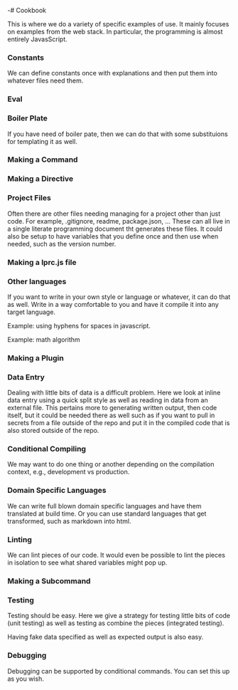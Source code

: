 -# Cookbook

This is where we do a variety of specific examples of use. It mainly focuses on examples from the web stack. In particular, the programming is almost entirely JavasScript. 



### Constants

We can define constants once with explanations and then put them into whatever files need them. 

### Eval

### Boiler Plate

If you have need of boiler pate, then we can do that with some substituions for templating it as well.


### Making a Command

### Making a Directive

### Project Files

Often there are other files needing managing for a project other than just code. For example,  .gitignore, readme, package.json, ... These can all live in a single literate programming document tht generates these files. It could also be setup to have variables that you define once and then use when needed, such as the version number. 

### Making a lprc.js file

### Other languages

If you want to write in your own style or language or whatever, it can do that as well. Write in a way comfortable to you and have it compile it into any target language. 

Example: using hyphens for spaces in javascript. 

Example: math algorithm  

### Making a Plugin

### Data Entry

Dealing with little bits of data is a difficult problem. Here we look at inline data entry using a quick split style as well as reading in data from an external file. This pertains more to generating written output, then code itself, but it could be needed there as well such as if you want to pull in secrets from a file outside of the repo and put it in the compiled code that is also stored outside of the repo. 

### Conditional Compiling

We may want to do one thing or another depending on the compilation context, e.g., development vs production.


### Domain Specific Languages

We can write full blown domain specific languages and have them translated at build time. Or you can use standard languages that get transformed, such as markdown into html. 

### Linting

We can lint pieces of our code. It would even be possible to lint the pieces in isolation to see what shared variables might pop up. 

### Making a Subcommand

### Testing

Testing should be easy. Here we give a strategy for testing little bits of code (unit testing) as well as testing as combine the pieces (integrated testing). 

Having fake data specified as well as expected output is also easy. 

### Debugging

Debugging can be supported by conditional commands. You can set this up as you wish.
